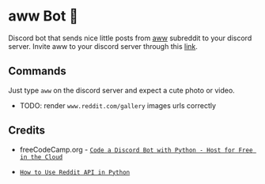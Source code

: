 # aww Bot :dog:

Discord bot that sends nice little posts from [aww](https://www.reddit.com/r/aww/) subreddit to your discord server. Invite aww to your discord server through this [link](https://discord.com/api/oauth2/authorize?client_id=977631578916290620&permissions=274877958144&scope=bot).

## Commands 

Just type `aww` on the discord server and expect a cute photo or video.

* TODO: render `www.reddit.com/gallery` images urls correctly

## Credits

- freeCodeCamp.org - [`Code a Discord Bot with Python - Host for Free in the Cloud`](https://youtu.be/SPTfmiYiuok)

- [`How to Use Reddit API in Python`](https://towardsdatascience.com/how-to-use-the-reddit-api-in-python-5e05ddfd1e5c)